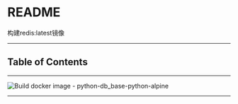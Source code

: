 # README

构建redis:latest镜像

---

## Table of Contents

<!-- vim-markdown-toc GFM -->

<!-- vim-markdown-toc -->

---

![Build docker image - python-db_base-python-alpine](https://github.com/YHYJ/MyDockerfile/workflows/Build%20docker%20image%20-%20python-db_base-python-alpine/badge.svg?branch=redis_latest)

---

